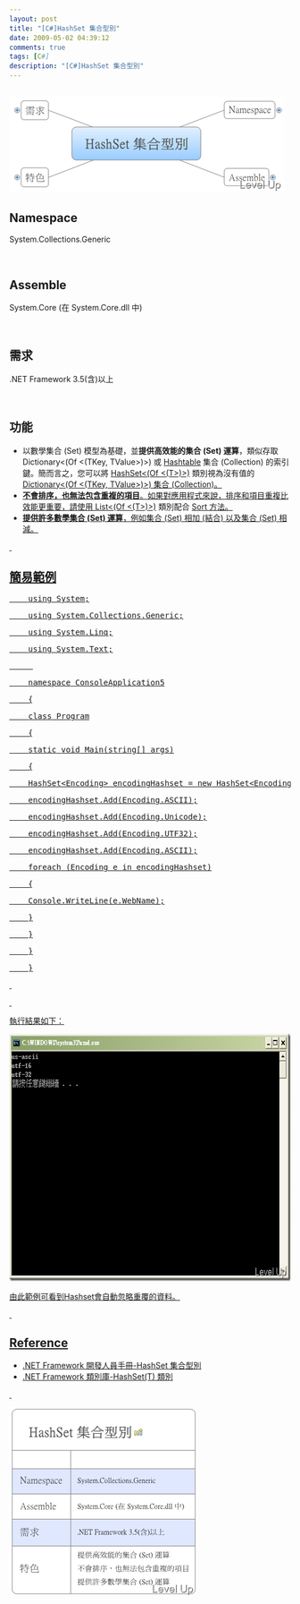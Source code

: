 ```yaml
---
layout: post
title: "[C#]HashSet 集合型別"
date: 2009-05-02 04:39:12
comments: true
tags: [C#]
description: "[C#]HashSet 集合型別"
---
```

<h2>
	<img alt="image" border="0" height="170" src="\images\posts\8271\image_thumb_1.png" style="border-right-width: 0px; border-top-width: 0px; border-bottom-width: 0px; border-left-width: 0px" width="493" /></h2>
<h2>
	Namespace</h2>
<p>
	System.Collections.Generic</p>
<p>
	 </p>
<h2>
	Assemble</h2>
<p>
	System.Core (在 System.Core.dll 中)</p>
<p>
	 </p>
<h2>
	需求</h2>
<p>
	.NET Framework 3.5(含)以上</p>
<p>
	 </p>
<h2>
	功能</h2>
<ul>
	<li>
		以數學集合 (Set) 模型為基礎，並<strong>提供高效能的集合 (Set) 運算</strong>，類似存取 Dictionary&lt;(Of &lt;(TKey, TValue&gt;)&gt;)</a> 或 <a href="http://msdn.microsoft.com/zh-tw/library/system.collections.hashtable.aspx">Hashtable</a> 集合 (Collection) 的索引鍵。簡而言之，您可以將 <a href="http://msdn.microsoft.com/zh-tw/library/bb359438.aspx">HashSet&lt;(Of &lt;(T&gt;)&gt;)</a> 類別視為沒有值的 <a href="http://msdn.microsoft.com/zh-tw/library/xfhwa508.aspx">Dictionary&lt;(Of &lt;(TKey, TValue&gt;)&gt;) 集合 (Collection)。</li>
	<li>
		<strong>不會排序，也無法包含重複的項目</strong>。如果對應用程式來說，排序和項目重複比效能更重要，請使用 List&lt;(Of &lt;(T&gt;)&gt;)</a> 類別配合 <a href="http://msdn.microsoft.com/zh-tw/library/3da4abas.aspx">Sort 方法。</li>
	<li>
		<strong>提供許多數學集合 (Set) 運算</strong>，例如集合 (Set) 相加 (結合) 以及集合 (Set) 相減。</li>
</ul>
<p>
	 </p>
<h2>
	簡易範例</h2>
<div class="csharpcode">
	<pre class="alt">
	<span class="kwrd">using</span> System;</pre>
	<pre>
	<span class="kwrd">using</span> System.Collections.Generic;</pre>
	<pre class="alt">
	<span class="kwrd">using</span> System.Linq;</pre>
	<pre>
	<span class="kwrd">using</span> System.Text;</pre>
	<pre class="alt">
	 </pre>
	<pre>
	<span class="kwrd">namespace</span> ConsoleApplication5</pre>
	<pre class="alt">
	{</pre>
	<pre>
	<span class="kwrd">class</span> Program</pre>
	<pre class="alt">
	{</pre>
	<pre>
	<span class="kwrd">static</span> <span class="kwrd">void</span> Main(<span class="kwrd">string</span>[] args)</pre>
	<pre class="alt">
	{</pre>
	<pre>
	HashSet&lt;Encoding&gt; encodingHashset = <span class="kwrd">new</span> HashSet&lt;Encoding&gt;();</pre>
	<pre class="alt">
	encodingHashset.Add(Encoding.ASCII);</pre>
	<pre>
	encodingHashset.Add(Encoding.Unicode);</pre>
	<pre class="alt">
	encodingHashset.Add(Encoding.UTF32);</pre>
	<pre>
	encodingHashset.Add(Encoding.ASCII);</pre>
	<pre class="alt">
	<span class="kwrd">foreach</span> (Encoding e <span class="kwrd">in</span> encodingHashset)</pre>
	<pre>
	{</pre>
	<pre class="alt">
	Console.WriteLine(e.WebName);</pre>
	<pre>
	}</pre>
	<pre class="alt">
	}</pre>
	<pre>
	}</pre>
	<pre class="alt">
	}</pre>
</div>
<p>
	 </p>
<p>
	</p><style type="text/css"><![CDATA[

.csharpcode, .csharpcode pre
{
	font-size: small;
	color: black;
	font-family: consolas, "Courier New", courier, monospace;
	background-color: #ffffff;
	/*white-space: pre;*/
}
.csharpcode pre { margin: 0em; }
.csharpcode .rem { color: #008000; }
.csharpcode .kwrd { color: #0000ff; }
.csharpcode .str { color: #006080; }
.csharpcode .op { color: #0000c0; }
.csharpcode .preproc { color: #cc6633; }
.csharpcode .asp { background-color: #ffff00; }
.csharpcode .html { color: #800000; }
.csharpcode .attr { color: #ff0000; }
.csharpcode .alt 
{
	background-color: #f4f4f4;
	width: 100%;
	margin: 0em;
}
.csharpcode .lnum { color: #606060; }]]></style>

<p>
	 </p>
<p>
	執行結果如下：</p>
<p>
	<img alt="image" border="0" height="442" src="\images\posts\8271\image_thumb.png" style="border-right-width: 0px; border-top-width: 0px; border-bottom-width: 0px; border-left-width: 0px" width="673" /></p>
<p>
	由此範例可看到Hashset會自動忽略重覆的資料。</p>
<p>
	 </p>
<h2>
	Reference</h2>
<ul>
	<li>
		.NET Framework 開發人員手冊-HashSet 集合型別</li>
	<li>
		.NET Framework 類別庫-HashSet(T) 類別</li>
</ul>
<p>
	 </p>
<p>
	<img alt="image" border="0" height="337" src="\images\posts\8271\image_thumb_2.png" style="border-right-width: 0px; border-top-width: 0px; border-bottom-width: 0px; border-left-width: 0px" width="336" /></p>
